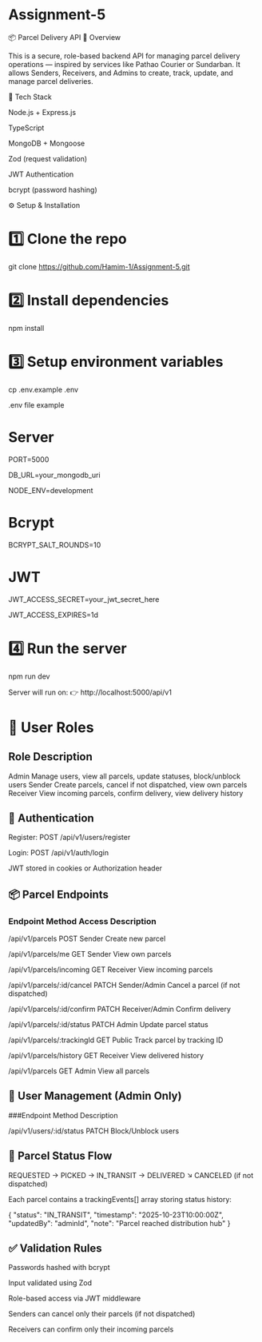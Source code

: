 ﻿# Assignment-5
📦 Parcel Delivery API
🎯 Overview

This is a secure, role-based backend API for managing parcel delivery operations — inspired by services like Pathao Courier or Sundarban.
It allows Senders, Receivers, and Admins to create, track, update, and manage parcel deliveries.

🚀 Tech Stack

Node.js + Express.js

TypeScript

MongoDB + Mongoose

Zod (request validation)

JWT Authentication

bcrypt (password hashing)

⚙️ Setup & Installation
# 1️⃣ Clone the repo
git clone https://github.com/Hamim-1/Assignment-5.git

# 2️⃣ Install dependencies
npm install

# 3️⃣ Setup environment variables
cp .env.example .env

.env file example

# Server
PORT=5000

DB_URL=your_mongodb_uri

NODE_ENV=development

# Bcrypt
BCRYPT_SALT_ROUNDS=10

# JWT
JWT_ACCESS_SECRET=your_jwt_secret_here

JWT_ACCESS_EXPIRES=1d

# 4️⃣ Run the server
npm run dev


Server will run on:
👉 http://localhost:5000/api/v1

# 👥 User Roles

## Role	Description

Admin	Manage users, view all parcels, update statuses, block/unblock users
Sender	Create parcels, cancel if not dispatched, view own parcels
Receiver	View incoming parcels, confirm delivery, view delivery history

## 🔐 Authentication

Register: POST /api/v1/users/register

Login: POST /api/v1/auth/login

JWT stored in cookies or Authorization header

## 📦 Parcel Endpoints

### Endpoint	Method	Access	Description

/api/v1/parcels	POST	Sender	Create new parcel      

/api/v1/parcels/me	GET	Sender	View own parcels

/api/v1/parcels/incoming	GET	Receiver	View incoming parcels

/api/v1/parcels/:id/cancel	PATCH	Sender/Admin	Cancel a parcel (if not dispatched)

/api/v1/parcels/:id/confirm	PATCH	Receiver/Admin	Confirm delivery

/api/v1/parcels/:id/status	PATCH	Admin	Update parcel status

/api/v1/parcels/:trackingId	GET	Public	Track parcel by tracking ID

/api/v1/parcels/history	GET	Receiver	View delivered history

/api/v1/parcels	GET	Admin	View all parcels

## 👮 User Management (Admin Only)

###Endpoint	Method	Description

/api/v1/users/:id/status	PATCH	Block/Unblock users

## 📜 Parcel Status Flow

REQUESTED → PICKED → IN_TRANSIT → DELIVERED
              ↘
             CANCELED (if not dispatched)


Each parcel contains a trackingEvents[] array storing status history:

{
  "status": "IN_TRANSIT",
  "timestamp": "2025-10-23T10:00:00Z",
  "updatedBy": "adminId",
  "note": "Parcel reached distribution hub"
}

## ✅ Validation Rules

Passwords hashed with bcrypt

Input validated using Zod

Role-based access via JWT middleware

Senders can cancel only their parcels (if not dispatched)

Receivers can confirm only their incoming parcels



